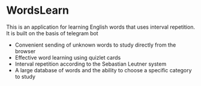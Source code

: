 # WordsLearn

This is an application for learning English words that uses interval repetition. It is built on the basis of telegram bot

* Convenient sending of unknown words to study directly from the browser
* Effective word learning using quizlet cards
* Interval repetition according to the Sebastian Leutner system
* A large database of words and the ability to choose a specific category to study
